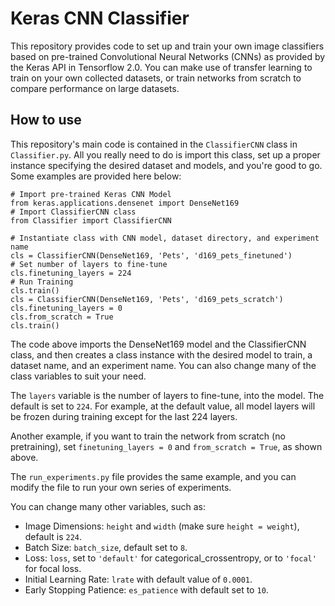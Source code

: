 # Keras CNN Classifier

This repository provides code to set up and train your own image classifiers based on pre-trained Convolutional Neural Networks (CNNs) as provided by the Keras API in Tensorflow 2.0. You can make use of transfer learning to train on your own collected datasets, or train networks from scratch to compare performance on large datasets.

## How to use

This repository's main code is contained in the `ClassifierCNN` class in `Classifier.py`. All you really need to do is import this class,
set up a proper instance specifying the desired dataset and models, and you're good to go. Some examples are provided here below:

```
# Import pre-trained Keras CNN Model
from keras.applications.densenet import DenseNet169
# Import ClassifierCNN class
from Classifier import ClassifierCNN

# Instantiate class with CNN model, dataset directory, and experiment name
cls = ClassifierCNN(DenseNet169, 'Pets', 'd169_pets_finetuned')
# Set number of layers to fine-tune
cls.finetuning_layers = 224
# Run Training
cls.train()
cls = ClassifierCNN(DenseNet169, 'Pets', 'd169_pets_scratch')
cls.finetuning_layers = 0
cls.from_scratch = True
cls.train()
```
The code above imports the DenseNet169 model and the ClassifierCNN class, and then creates a class instance with the desired model to train, a dataset name, and an experiment name. You can also change many of the class variables to suit your need.

The `layers` variable is the number of layers to fine-tune, into the model. The default is set to `224`. For example, at the default value, all model layers will be frozen during training except for the last 224 layers.

Another example, if you want to train the network from scratch (no pretraining), set `finetuning_layers = 0` and `from_scratch = True`, as shown above.

The `run_experiments.py` file provides the same example, and you can modify the file to run your own series of experiments.

You can change many other variables, such as:

* Image Dimensions: `height` and `width` (make sure `height = weight`), default is `224`.
* Batch Size: `batch_size`, default set to `8`.
* Loss: `loss`, set to `'default'` for categorical_crossentropy, or to `'focal'` for focal loss.
* Initial Learning Rate: `lrate` with default value of `0.0001`.
* Early Stopping Patience: `es_patience` with default set to `10`.
